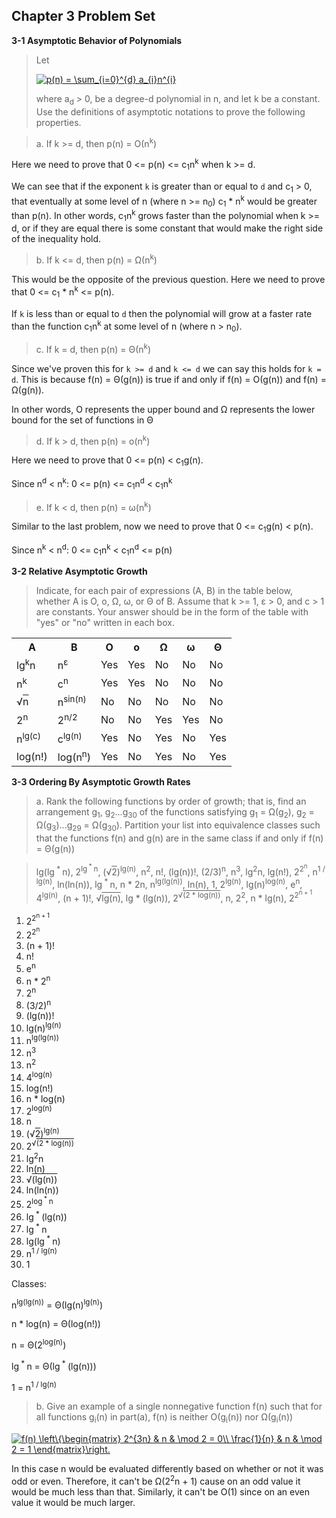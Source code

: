 ## Chapter 3 Problem Set

**3-1 Asymptotic Behavior of Polynomials**

> Let
>
> <a href="https://www.codecogs.com/eqnedit.php?latex=p(n)&space;=&space;\sum_{i=0}^{d}&space;a_{i}n^{i}" target="_blank"><img src="https://latex.codecogs.com/gif.latex?p(n)&space;=&space;\sum_{i=0}^{d}&space;a_{i}n^{i}" title="p(n) = \sum_{i=0}^{d} a_{i}n^{i}" /></a>
>
> where a<sub>d</sub> > 0, be a degree-d polynomial in n, and let k be a constant. Use the definitions of asymptotic notations to prove the following properties.

> a. If k >= d, then p(n) = &Omicron;(n<sup>k</sup>)

Here we need to prove that 0 <= p(n) <= c<sub>1</sub>n<sup>k</sup> when k >= d.

We can see that if the exponent `k` is greater than or equal to `d` and c<sub>1</sub> > 0, that eventually at some level of n (where n >= n<sub>0</sub>) c<sub>1</sub> * n<sup>k</sup> would be greater than p(n). In other words, c<sub>1</sub>n<sup>k</sup> grows faster than the polynomial when k >= d, or if they are equal there is some constant that would make the right side of the inequality hold.

> b. If k <= d, then p(n) = &Omega;(n<sup>k</sup>)

This would be the opposite of the previous question. Here we need to prove that 0 <= c<sub>1</sub> * n<sup>k</sup> <= p(n).

If `k` is less than or equal to `d` then the polynomial will grow at a faster rate than the function c<sub>1</sub>n<sup>k</sup> at some level of n (where n > n<sub>0</sub>).

> c. If k = d, then p(n) = &Theta;(n<sup>k</sup>)

Since we've proven this for `k >= d` and `k <= d` we can say this holds for `k = d`. This is because f(n) = &Theta;(g(n)) is true if and only if f(n) = &Omicron;(g(n)) and f(n) = &Omega;(g(n)).

In other words, &Omicron; represents the upper bound and &Omega; represents the lower bound for the set of functions in &Theta;

> d. If k > d, then p(n) = &omicron;(n<sup>k</sup>)

Here we need to prove that 0 <= p(n) < c<sub>1</sub>g(n).

Since n<sup>d</sup> < n<sup>k</sup>: 0 <= p(n) <= c<sub>1</sub>n<sup>d</sup> < c<sub>1</sub>n<sup>k</sup>

> e. If k < d, then p(n) = &omega;(n<sup>k</sup>)

Similar to the last problem, now we need to prove that 0 <= c<sub>1</sub>g(n) < p(n).

Since n<sup>k</sup> < n<sup>d</sup>: 0 <= c<sub>1</sub>n<sup>k</sup> < c<sub>1</sub>n<sup>d</sup> <= p(n)

**3-2 Relative Asymptotic Growth**

> Indicate, for each pair of expressions (A, B) in the table below, whether A is &Omicron;, &omicron;, &Omega;, &omega;, or &Theta; of B. Assume that k >= 1, &epsilon; > 0, and c > 1 are constants. Your answer should be in the form of the table with "yes" or "no" written in each box.

<table>
  <tr>
    <th>A</th>
    <th>B</th>
    <th>&Omicron;</th>
    <th>&omicron;</th>
    <th>&Omega;</th>
    <th>&omega;</th>
    <th>&Theta;</th>
  </tr>
  <tr>
    <td>lg<sup>k</sup>n</td>
    <td>n<sup>&epsilon;</sup></td>
    <td>Yes</td>
    <td>Yes</td>
    <td>No</td>
    <td>No</td>
    <td>No</td>
  </tr>
  <tr>
    <td>n<sup>k</sup></td>
    <td>c<sup>n</sup></td>
    <td>Yes</td>
    <td>Yes</td>
    <td>No</td>
    <td>No</td>
    <td>No</td>
  </tr>
  <tr>
    <td><span style="white-space: nowrap;">&radic;<span style="text-decoration:overline;">n</span></span></td>
    <td>n<sup>sin(n)</sup></td>
    <td>No</td>
    <td>No</td>
    <td>No</td>
    <td>No</td>
    <td>No</td>
  </tr>
  <tr>
    <td>2<sup>n</sup</td>
    <td>2<sup>n/2</sup></td>
    <td>No</td>
    <td>No</td>
    <td>Yes</td>
    <td>Yes</td>
    <td>No</td>
  </tr>
  <tr>
    <td>n<sup>lg(c)</sup></td>
    <td>c<sup>lg(n)</sup></td>
    <td>Yes</td>
    <td>No</td>
    <td>Yes</td>
    <td>No</td>
    <td>Yes</td>
  </tr>
  <tr>
    <td>log(n!)</td>
    <td>log(n<sup>n</sup>)</td>
    <td>Yes</td>
    <td>No</td>
    <td>Yes</td>
    <td>No</td>
    <td>Yes</td>
  </tr>
</table>

**3-3 Ordering By Asymptotic Growth Rates**

> a. Rank the following functions by order of growth; that is, find an arrangement g<sub>1</sub>, g<sub>2</sub>...g<sub>30</sub> of the functions satisfying g<sub>1</sub> = &Omega;(g<sub>2</sub>), g<sub>2</sub> = &Omega;(g<sub>3</sub>)...g<sub>29</sub> = &Omega;(g<sub>30</sub>). Partition your list into equivalence classes such that the functions f(n) and g(n) are in the same class if and only if f(n) = &Theta;(g(n))

> lg(lg<sup> * </sup>n), 2<sup>lg<sup> * </sup>n</sup>, (<span style="white-space: nowrap;">&radic;<span style="text-decoration:overline !important;">2</span></span>)<sup>lg(n)</sup>, n<sup>2</sup>, n!, (lg(n))!, (2/3)<sup>n</sup>, n<sup>3</sup>, lg<sup>2</sup>n, lg(n!), 2<sup>2<sup>n</sup></sup>, n<sup>1 / lg(n)</sup>, ln(ln(n)), lg<sup> * </sup>n, n * 2</sup>n</sup>, n<sup>lg(lg(n))</sup>, ln(n), 1, 2<sup>lg(n)</sup>, lg(n)<sup>log(n)</sup>, e<sup>n</sup>, 4<sup>lg(n)</sup>, (n + 1)!, <span style="white-space: nowrap;">&radic;<span style="text-decoration:overline !important;">lg(n)</span></span>, lg * (lg(n)), 2<sup><span style="white-space: nowrap;">&radic;<span style="text-decoration:overline !important;">(2 * log(n))</span></span></sup>, n, 2<sup>2</sup>, n * lg(n), 2<sup>2<sup>n + 1</sup></sup>

1. 2<sup>2<sup>n + 1</sup></sup>
2. 2<sup>2<sup>n</sup></sup>
3. (n + 1)!
4. n!
5. e<sup>n</sup>
6. n * 2<sup>n</sup>
7. 2<sup>n</sup>
8. (3/2)<sup>n</sup>
9. (lg(n))!
10. lg(n)<sup>lg(n)</sup>
11. n<sup>lg(lg(n))</sup>
12. n<sup>3</sup>
13. n<sup>2</sup>
14. 4<sup>log(n)</sup>
15. log(n!)
16. n * log(n)
17. 2<sup>log(n)</sup>
18. n
19. (<span style="white-space: nowrap;">&radic;<span style="text-decoration:overline !important;">2</span></span>)<sup>lg(n)</sup>
20. 2<sup><span style="white-space: nowrap;">&radic;<span style="text-decoration:overline !important;">(2 * log(n))</span></span></sup>
21. lg<sup>2</sup>n
22. ln(n)
23. <span style="white-space: nowrap;">&radic;<span style="text-decoration:overline !important;">(lg(n))</span></span>
24. ln(ln(n))
25. 2<sup>log<sup> * </sup>n</sup>
26. lg<sup> * </sup>(lg(n))
27. lg<sup> * </sup>n
28. lg(lg<sup> * </sup>n)
29. n<sup>1 / lg(n)</sup>
30. 1

Classes:

n<sup>lg(lg(n))</sup> = &Theta;(lg(n)<sup>lg(n)</sup>)

n * log(n) = &Theta;(log(n!))

n = &Theta;(2<sup>log(n)</sup>)

lg<sup> * </sup>n = &Theta;(lg<sup> * </sup>(lg(n)))

1 = n<sup>1 / lg(n)</sup>

> b. Give an example of a single nonnegative function f(n) such that for all functions g<sub>i</sub>(n) in part(a), f(n) is neither &Omicron;(g<sub>i</sub>(n)) nor &Omega;(g<sub>i</sub>(n))

<a href="https://www.codecogs.com/eqnedit.php?latex=f(n)&space;\left\{\begin{matrix}&space;2^{3n}&space;&&space;n&space;&&space;\mod&space;2&space;=&space;0\\&space;\frac{1}{n}&space;&&space;n&space;&&space;\mod&space;2&space;=&space;1&space;\end{matrix}\right." target="_blank"><img src="https://latex.codecogs.com/gif.latex?f(n)&space;\left\{\begin{matrix}&space;2^{3n}&space;&&space;n&space;&&space;\mod&space;2&space;=&space;0\\&space;\frac{1}{n}&space;&&space;n&space;&&space;\mod&space;2&space;=&space;1&space;\end{matrix}\right." title="f(n) \left\{\begin{matrix} 2^{3n} & n & \mod 2 = 0\\ \frac{1}{n} & n & \mod 2 = 1 \end{matrix}\right." /></a>

In this case n would be evaluated differently based on whether or not it was odd or even. Therefore, it can't be &Omega;(2<sup>2</sup>n + 1</sup></sup>) cause on an odd value it would be much less than that. Similarly, it can't be &Omicron;(1) since on an even value it would be much larger.

